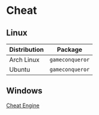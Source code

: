 # Cheat

## Linux

| Distribution | Package         |
| ------------ | --------------- |
| Arch Linux   | `gameconqueror` |
| Ubuntu       | `gameconqueror` |

## Windows

[Cheat Engine](https://github.com/cheat-engine/cheat-engine)

